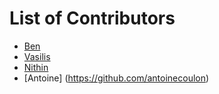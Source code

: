 # List of Contributors
- [Ben](https://github.com/benbenben147147147)
- [Vasilis](https://github.com/Vasilistaxo)
- [Nithin](https://github.com/nithindante)
- [Antoine] (https://github.com/antoinecoulon)
